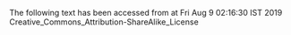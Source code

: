 The following text has been accessed from at Fri Aug 9 02:16:30 IST 2019
Creative_Commons_Attribution-ShareAlike_License
